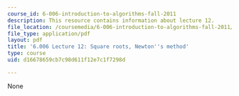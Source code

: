 ```yaml
---
course_id: 6-006-introduction-to-algorithms-fall-2011
description: This resource contains information about lecture 12.
file_location: /coursemedia/6-006-introduction-to-algorithms-fall-2011/d16678659cb7c98d611f12e7c1f7298d_MIT6_006F11_lec12.pdf
file_type: application/pdf
layout: pdf
title: '6.006 Lecture 12: Square roots, Newton''s method'
type: course
uid: d16678659cb7c98d611f12e7c1f7298d

---
```

None